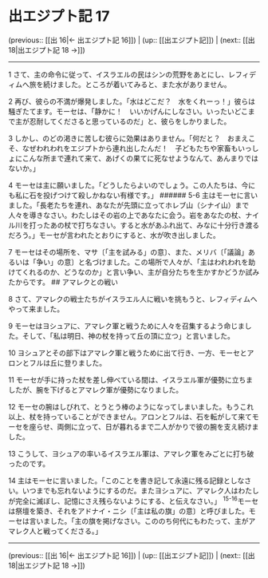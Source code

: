# 出エジプト記 17

(previous:: [[出 16|← 出エジプト記 16]]) | (up:: [[出エジプト記]]) | (next:: [[出 18|出エジプト記 18 →]])

***




1 
さて、主の命令に従って、イスラエルの民はシンの荒野をあとにし、レフィディムへ旅を続けました。ところが着いてみると、また水がありません。 



2 
再び、彼らの不満が爆発しました。「水はどこだ？　水をくれーっ！」彼らは騒ぎたてます。モーセは、「静かに！　いいかげんにしなさい。いったいどこまで主が忍耐してくださると思っているのだ」と、彼らをしかりました。 



3 
しかし、のどの渇きに苦しむ彼らに効果はありません。「何だと？　おまえこそ、なぜわれわれをエジプトから連れ出したんだ！　子どもたちや家畜もいっしょにこんな所まで連れて来て、あげくの果てに死なせようなんて、あんまりではないか。」 



4 
モーセは主に願いました。「どうしたらよいのでしょう。この人たちは、今にも私に石を投げつけて殺しかねない有様です。」 ###### 5-6 主はモーセに言いました。「長老たちを連れ、あなたが先頭に立ってホレブ山（シナイ山）まで人々を導きなさい。わたしはその岩の上であなたに会う。岩をあなたの杖、ナイル川を打ったあの杖で打ちなさい。すると水があふれ出て、みなに十分行き渡るだろう。」モーセが言われたとおりにすると、水が吹き出しました。 



7 
モーセはその場所を、マサ〔「主を試みる」の意〕、また、メリバ〔「議論」あるいは「争い」の意〕と名づけました。この場所で人々が、「主はわれわれを助けてくれるのか、どうなのか」と言い争い、主が自分たちを生かすかどうか試みたからです。 ## アマレクとの戦い 



8 
さて、アマレクの戦士たちがイスラエル人に戦いを挑もうと、レフィディムへやって来ました。 



9 
モーセはヨシュアに、アマレク軍と戦うために人々を召集するよう命じました。そして、「私は明日、神の杖を持って丘の頂に立つ」と言いました。 



10 
ヨシュアとその部下はアマレク軍と戦うために出て行き、一方、モーセとアロンとフルは丘に登りました。 



11 
モーセが手に持った杖を差し伸べている間は、イスラエル軍が優勢に立ちましたが、腕を下げるとアマレク軍が優勢になりました。 



12 
モーセの腕はしびれて、とうとう棒のようになってしまいました。もうこれ以上、杖を持っていることができません。アロンとフルは、石を転がして来てモーセを座らせ、両側に立って、日が暮れるまで二人がかりで彼の腕を支え続けました。 



13 
こうして、ヨシュアの率いるイスラエル軍は、アマレク軍をみごとに打ち破ったのです。 



14 
主はモーセに言いました。「このことを書き記して永遠に残る記録としなさい。いつまでも忘れないようにするのだ。またヨシュアに、アマレク人はわたしが完全に滅ぼし、記憶にさえ残らないようにする、と伝えなさい。」 <sup class="versenum">15-16</sup>モーセは祭壇を築き、それをアドナイ・ニシ〔「主は私の旗」の意〕と呼びました。モーセは言いました。「主の旗を掲げなさい。こののち何代にもわたって、主がアマレク人と戦ってくださる。」

***

(previous:: [[出 16|← 出エジプト記 16]]) | (up:: [[出エジプト記]]) | (next:: [[出 18|出エジプト記 18 →]])
